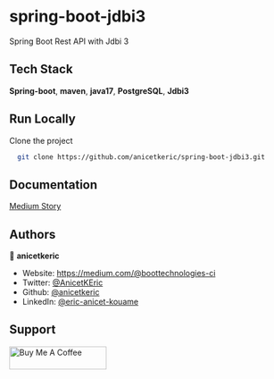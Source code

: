 # spring-boot-jdbi3


Spring Boot Rest API with Jdbi 3

## Tech Stack

**Spring-boot**, **maven**, **java17**, **PostgreSQL**, **Jdbi3**


## Run Locally

Clone the project

```bash
  git clone https://github.com/anicetkeric/spring-boot-jdbi3.git
```

## Documentation

[Medium Story](https://boottechnologies-ci.medium.com/spring-boot-rest-api-with-jdbi-3-353037a0cc8a)

## Authors

👤 **anicetkeric**

* Website: https://medium.com/@boottechnologies-ci
* Twitter: [@AnicetKEric](https://twitter.com/AnicetKEric)
* Github: [@anicetkeric](https://github.com/anicetkeric)
* LinkedIn: [@eric-anicet-kouame](https://linkedin.com/in/eric-anicet-kouame-49029577)

## Support
<a href="https://www.buymeacoffee.com/boottechnou" target="_blank"><img src="https://cdn.buymeacoffee.com/buttons/default-orange.png" alt="Buy Me A Coffee" height="41" width="174"></a>
